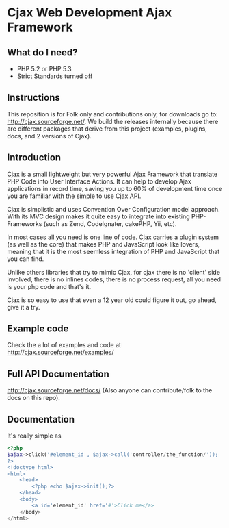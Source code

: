 # Cjax Web Development Ajax Framework

## What do I need?

+    PHP 5.2 or PHP 5.3
+    Strict Standards turned off

## Instructions

This reposition is for Folk only and contributions only, for downloads go to: http://cjax.sourceforge.net/. We build the releases internally because there are different packages that derive from this project (examples, plugins, docs, and 2 versions of Cjax).

## Introduction

Cjax is a small lightweight but very powerful Ajax Framework that translate PHP Code into User Interface Actions. It can 
help to develop Ajax applications in record time, saving you up to 60% of development time once you are familiar with the
simple to use Cjax API.
  
Cjax is simplistic and uses Convention  Over Configuration model approach. With its MVC design makes it quite easy to integrate
into existing PHP-Frameworks (such as Zend, CodeIgnater, cakePHP, Yii, etc).

In most cases all you need is one line of code. Cjax carries a plugin system (as well as the core) that makes PHP and JavaScript look like lovers, meaning that
it is the most seemless integration of PHP and JavaScript that you can find.

Unlike others libraries that try to mimic Cjax, for cjax there is no 'client' side involved, there is no inlines codes, there is no process request, all you need is your php code and that's it.

Cjax is so easy to use that even a 12 year old could figure it out, go ahead, give it a try.

## Example code

Check the a lot of examples and code at http://cjax.sourceforge.net/examples/

## Full API Documentation

http://cjax.sourceforge.net/docs/ (Also anyone can contribute/folk to the docs on this repo).

## Documentation

It's really simple as

```php
<?php
$ajax->click('#element_id , $ajax->call('controller/the_function/'));
?>
<!doctype html>
<html>
	<head>
		<?php echo $ajax->init();?>
	</head>
	<body>
		<a id='element_id' href='#'>Click me</a>
	</body>
</html>
```
